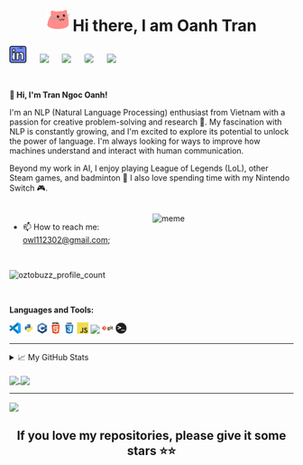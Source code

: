 

<!--
**Oztobuzz/Oztobuzz** is a ✨ _special_ ✨ repository because its `README.md` (this file) appears on your GitHub profile.

Here are some ideas to get you started:

- 🔭 I’m currently working on ...
- 🌱 I’m currently learning ...
- 👯 I’m looking to collaborate on ...
- 🤔 I’m looking for help with ...
- 💬 Ask me about ...
- 📫 How to reach me: ...
- 😄 Pronouns: ...
- ⚡ Fun fact: ...
-->

<center><h1><img src="https://raw.githubusercontent.com/Oztobuzz/Oztobuzz/main/meow_party.gif" width="40"/> Hi there, I am Oanh Tran </h1></center>

<p align="left">
<a href="https://www.linkedin.com/in/oanhtran2002/" target="_blank"><img height="30" src="https://raw.githubusercontent.com/AbhishekMaira10/AbhishekMaira10/master/linkedin.png?raw=true"></a>&nbsp;&nbsp;&nbsp;&nbsp;&nbsp;
<a href="https://www.facebook.com/oanhtran1123" target="_blank"><img height="30" src="https://upload.wikimedia.org/wikipedia/commons/thumb/0/05/Facebook_Logo_%282019%29.png/480px-Facebook_Logo_%282019%29.png"></a>&nbsp;&nbsp;&nbsp;&nbsp;&nbsp;
<a href="https://www.instagram.com/tno23112002" target="_blank"><img height="30" src="https://upload.wikimedia.org/wikipedia/commons/thumb/e/e7/Instagram_logo_2016.svg/2048px-Instagram_logo_2016.svg.png"></a>&nbsp;&nbsp;&nbsp;&nbsp;&nbsp;
<a href="https://twitter.com/tno_112302" target="_blank"><img height="29" src="https://img.freepik.com/premium-vector/new-twitter-logo-x-2023-twitter-x-logo-vector-download_691560-10809.jpg" style="border-radius: 3px;"></a>&nbsp;&nbsp;&nbsp;&nbsp;&nbsp;
<a href="https://huggingface.co/Oztobuzz" target="_blank"><img height="30" src="https://huggingface.co/datasets/huggingface/brand-assets/resolve/main/hf-logo.png" ></a>&nbsp;&nbsp;&nbsp;&nbsp;&nbsp;
</p>

<br>

<b>👋 Hi, I'm Tran Ngoc Oanh!</b>

I'm an NLP (Natural Language Processing) enthusiast from Vietnam with a passion for creative problem-solving and research 📝.  My fascination with NLP is constantly growing, and I'm excited to explore its potential to unlock the power of language.  I'm always looking for ways to improve how machines understand and interact with human communication.

Beyond my work in AI, I enjoy playing League of Legends (LoL), other Steam games, and badminton 🏸 I also love spending time with my Nintendo Switch 🎮.


<br>


<!-- https://media.giphy.com/media/SWoSkN6DxTszqIKEqv/giphy.gif -->
<!-- <img align="right" height="250" width="400" alt="GIF" src="https://miro.medium.com/max/1360/1*IRGHmiGsa16stedQvIaZfw.gif" /> -->

<img align="right" alt="meme" height = "200" width = "250" src="https://datasciencedojo.com/wp-content/uploads/20-1.jpg" />

 - 📫 How to reach me: [owl112302@gmail.com](mailto:owl112302@gmail.com);
 


 <br>

 <p align="left"> <img src="https://komarev.com/ghpvc/?username=Oztobuzz&color=blueviolet" alt="oztobuzz_profile_count" /> </p>
 
 </br>

**Languages and Tools:**
<br>

<code><img height="20" src="https://raw.githubusercontent.com/github/explore/80688e429a7d4ef2fca1e82350fe8e3517d3494d/topics/visual-studio-code/visual-studio-code.png"></code>
<code><img height="20" src="https://raw.githubusercontent.com/github/explore/80688e429a7d4ef2fca1e82350fe8e3517d3494d/topics/python/python.png"></code>
<code><img height="20" src="https://raw.githubusercontent.com/github/explore/80688e429a7d4ef2fca1e82350fe8e3517d3494d/topics/cpp/cpp.png"></code>
<code><img height = "20" src = "https://raw.githubusercontent.com/github/explore/80688e429a7d4ef2fca1e82350fe8e3517d3494d/topics/html/html.png"></code>
<code><img height = "20" src = "https://raw.githubusercontent.com/github/explore/80688e429a7d4ef2fca1e82350fe8e3517d3494d/topics/css/css.png"></code>
<code><img height="20" src="https://raw.githubusercontent.com/github/explore/80688e429a7d4ef2fca1e82350fe8e3517d3494d/topics/javascript/javascript.png"></code>
<code><img height="20" src="https://cdn.iconscout.com/icon/free/png-256/free-flask-51-285137.png"></code>
<code><img height="20" src="https://raw.githubusercontent.com/github/explore/80688e429a7d4ef2fca1e82350fe8e3517d3494d/topics/git/git.png"></code>
<code><img height="20" src="https://raw.githubusercontent.com/github/explore/80688e429a7d4ef2fca1e82350fe8e3517d3494d/topics/terminal/terminal.png"></code>


---
<!--### 📢 Find me elsewhere-->
<!--<p align="left">-->
<!--  <a href="https://www.codechef.com/users/abhimaira_10">-->
<!--    <img src="https://raw.githubusercontent.com/AbhishekMaira10/AbhishekMaira10/master/Resources/svg/codechef.svg" alt="codechef" style="vertical-align:top; margin:4px">-->
<!--  </a>&nbsp;&nbsp;&nbsp;-->
  
<!--  <a href="https://leetcode.com/abhishekmaira1999/">-->
<!--    <img src="https://raw.githubusercontent.com/AbhishekMaira10/AbhishekMaira10/master/Resources/svg/leetcode.svg" alt="leetcode" style="vertical-align:top; margin:4px">-->
<!--  </a>&nbsp;&nbsp;&nbsp;-->

<!--  <a href="https://www.hackerrank.com/abhishekmaira191">-->
<!--    <img src="https://raw.githubusercontent.com/AbhishekMaira10/AbhishekMaira10/master/Resources/svg/hackerrank.svg" alt="hackerrank" style="vertical-align:top; margin:4px">-->
<!--  </a>&nbsp;&nbsp;&nbsp;-->
  
<!--  <a href="https://www.codewars.com/users/abhimaira_10">-->
<!--    <img src="https://raw.githubusercontent.com/AbhishekMaira10/AbhishekMaira10/master/Resources/svg/codewars.svg" alt="codewars" style="vertical-align:top; margin:4px">-->
<!--  </a> &nbsp;&nbsp;&nbsp;-->
<!--</p>-->

<!--<hr>-->

<details>
<summary>📈 My GitHub Stats</summary>
</details>
</br>
<a href="https://github.com/Oztobuzz/Smarthome_Forecaster" target="_blank" >
  <img height = "120" align="center" src="https://github-readme-stats.vercel.app/api/pin/?username=Oztobuzz&repo=Smarthome_Forecaster&theme=dracula"  />
</a>

<a href="https://github.com/Oztobuzz/HCMUT_PPL_Sem222_MT22" target="_blank">
 <img height = "120" align="center" src="https://github-readme-stats.vercel.app/api/pin/?username=Oztobuzz&repo=HCMUT_PPL_Sem222_MT22&theme=dracula" />
</a>

<hr>
<!-- <a href="https://github.com/anuraghazra/github-readme-stats">
  <img height="140" align="center" src="https://github-readme-stats.vercel.app/api?username=Oztobuzz&theme=dracula&layout=compact" />
</a>
 -->
<a href="https://github.com/anuraghazra/convoychat">
  <img height="140" align="center" src="https://github-readme-stats.vercel.app/api/top-langs?username=Oztobuzz&layout=compact&langs_count=6&card_width=320&theme=dracula"/>
</a>

<div align="center">

## If you love my repositories, please give it some stars ⭐⭐

</div>
